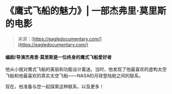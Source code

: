 <!--yml

category: 未分类

date: 2024-05-29 13:18:58

-->

# 《鹰式飞船的魅力》| 一部杰弗里·莫里斯的电影

> 来源：[https://eagledocumentary.com/](https://eagledocumentary.com/)

#### 编剧/导演杰弗里·莫里斯是一位终身的鹰式飞船爱好者

他从小就对鹰式飞船的美丽和功能设计着迷。当时，他发现了他最喜欢的虚构太空飞船和他最喜欢的真实太空飞船——NASA的月球登陆舱之间的联系。

现在，他准备与您一起探索这种联系，以及更多！
